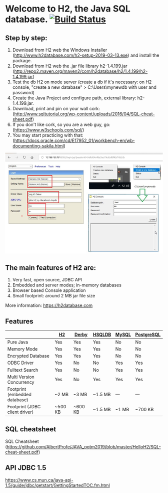 # Welcome to H2, the Java SQL database. [![Build Status](https://travis-ci.org/h2database/h2database.svg?branch=master)](https://travis-ci.org/h2database/h2database)



## Step by step:

1. Download from H2 web the Windows Installer (http://www.h2database.com/h2-setup-2019-03-13.exe) and install the package.
2. Download from H2 web the .jar file library h2-1.4.199.jar (http://repo2.maven.org/maven2/com/h2database/h2/1.4.199/h2-1.4.199.jar)
3. Test the db H2 on mode server (create a db if it's necessary: on H2 console, "create a new database" > C:\Users\mynewdb with user and password)
4. Create the Java Project and configure path, external library: h2-1.4.199.jar.
5. Download, print and pin on your wall cork: (http://www.sqltutorial.org/wp-content/uploads/2016/04/SQL-cheat-sheet.pdf)
6. If you don't like cork, so you are a web guy, go: (https://www.w3schools.com/sql/)
7. You may start practicing with that: (https://docs.oracle.com/cd/E17952_01/workbench-en/wb-documenting-sakila.html)


![H2 setting new db on mode server](https://github.com/AlbertProfe/JAVA_pqtm2019/blob/master/HelloH2/h2.setting.jpg)


## The main features of H2 are:

1. Very fast, open source, JDBC API
2. Embedded and server modes; in-memory databases
3. Browser based Console application
4. Small footprint: around 2 MB jar file size

More information: https://h2database.com

## Features

| | [H2](https://h2database.com/) | [Derby](https://db.apache.org/derby) | [HSQLDB](http://hsqldb.org) | [MySQL](https://www.mysql.com/) | [PostgreSQL](https://www.postgresql.org) |
|--------------------------------|---------|---------|---------|-------|---------|
| Pure Java                      | Yes     | Yes     | Yes     | No    | No      |
| Memory Mode                    | Yes     | Yes     | Yes     | No    | No      |
| Encrypted Database             | Yes     | Yes     | Yes     | No    | No      |
| ODBC Driver                    | Yes     | No      | No      | Yes   | Yes     |
| Fulltext Search                | Yes     | No      | No      | Yes   | Yes     |
| Multi Version Concurrency      | Yes     | No      | Yes     | Yes   | Yes     |
| Footprint (embedded database)  | ~2 MB   | ~3 MB   | ~1.5 MB | —     | —       |
| Footprint (JDBC client driver) | ~500 KB | ~600 KB | ~1.5 MB | ~1 MB | ~700 KB |



## SQL cheatsheet

SQL Cheatsheet (https://github.com/AlbertProfe/JAVA_pqtm2019/blob/master/HelloH2/SQL-cheat-sheet.pdf)

## API JDBC 1.5

https://www.cs.mun.ca/java-api-1.5/guide/jdbc/getstart/GettingStartedTOC.fm.html

